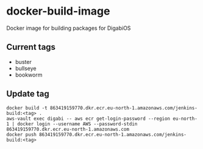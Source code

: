 # docker-build-image

Docker image for building packages for DigabiOS

## Current tags

- buster
- bullseye
- bookworm

## Update tag

```
docker build -t 863419159770.dkr.ecr.eu-north-1.amazonaws.com/jenkins-build:<tag> .
aws-vault exec digabi -- aws ecr get-login-password --region eu-north-1 | docker login --username AWS --password-stdin 863419159770.dkr.ecr.eu-north-1.amazonaws.com
docker push 863419159770.dkr.ecr.eu-north-1.amazonaws.com/jenkins-build:<tag>
```
